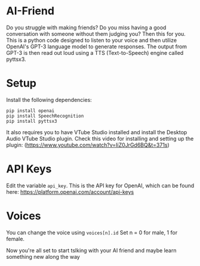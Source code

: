 # AI-Friend
Do you struggle with making friends? Do you miss having a good conversation with someone without them judging you? Then this for you. This is a python code designed to listen to your voice and then utilize OpenAI's GPT-3 language model to generate responses. The output from GPT-3 is then read out loud using a TTS (Text-to-Speech) engine called pyttsx3.

# Setup
Install the following dependencies:
```
pip install openai
pip install SpeechRecognition
pip install pyttsx3
```

It also requires you to have VTube Studio installed and install the Desktop Audio VTube Studio plugin. 
Check this video for installing and setting up the plugin: (https://www.youtube.com/watch?v=IiZ0JrGd6BQ&t=371s)

# API Keys
Edit the variable `api_key`. This is the API key for OpenAI, which can be found here:
https://platform.openai.com/account/api-keys

# Voices
You can change the voice using `voices[n].id`
Set n = 0 for male, 1 for female.

Now you're all set to start tslking with your AI friend and maybe learn something new along the way
